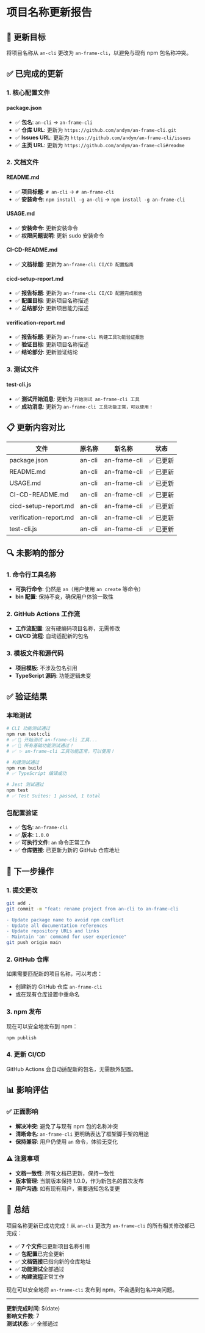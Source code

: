 # 项目名称更新报告

## 🎯 更新目标
将项目名称从 `an-cli` 更改为 `an-frame-cli`，以避免与现有 npm 包名称冲突。

## ✅ 已完成的更新

### 1. 核心配置文件

#### package.json
- ✅ **包名**: `an-cli` → `an-frame-cli`
- ✅ **仓库 URL**: 更新为 `https://github.com/andym/an-frame-cli.git`
- ✅ **Issues URL**: 更新为 `https://github.com/andym/an-frame-cli/issues`
- ✅ **主页 URL**: 更新为 `https://github.com/andym/an-frame-cli#readme`

### 2. 文档文件

#### README.md
- ✅ **项目标题**: `# an-cli` → `# an-frame-cli`
- ✅ **安装命令**: `npm install -g an-cli` → `npm install -g an-frame-cli`

#### USAGE.md
- ✅ **安装命令**: 更新安装命令
- ✅ **权限问题说明**: 更新 sudo 安装命令

#### CI-CD-README.md
- ✅ **文档标题**: 更新为 `an-frame-cli CI/CD 配置指南`

#### cicd-setup-report.md
- ✅ **报告标题**: 更新为 `an-frame-cli CI/CD 配置完成报告`
- ✅ **配置目标**: 更新项目名称描述
- ✅ **总结部分**: 更新项目能力描述

#### verification-report.md
- ✅ **报告标题**: 更新为 `an-frame-cli 构建工具功能验证报告`
- ✅ **验证目标**: 更新项目名称描述
- ✅ **结论部分**: 更新验证结论

### 3. 测试文件

#### test-cli.js
- ✅ **测试开始消息**: 更新为 `开始测试 an-frame-cli 工具`
- ✅ **成功消息**: 更新为 `an-frame-cli 工具功能正常，可以使用！`

## 📋 更新内容对比

| 文件 | 原名称 | 新名称 | 状态 |
|------|--------|--------|------|
| package.json | an-cli | an-frame-cli | ✅ 已更新 |
| README.md | an-cli | an-frame-cli | ✅ 已更新 |
| USAGE.md | an-cli | an-frame-cli | ✅ 已更新 |
| CI-CD-README.md | an-cli | an-frame-cli | ✅ 已更新 |
| cicd-setup-report.md | an-cli | an-frame-cli | ✅ 已更新 |
| verification-report.md | an-cli | an-frame-cli | ✅ 已更新 |
| test-cli.js | an-cli | an-frame-cli | ✅ 已更新 |

## 🔍 未影响的部分

### 1. 命令行工具名称
- **可执行命令**: 仍然是 `an`（用户使用 `an create` 等命令）
- **bin 配置**: 保持不变，确保用户体验一致性

### 2. GitHub Actions 工作流
- **工作流配置**: 没有硬编码项目名称，无需修改
- **CI/CD 流程**: 自动适配新的包名

### 3. 模板文件和源代码
- **项目模板**: 不涉及包名引用
- **TypeScript 源码**: 功能逻辑未变

## ✅ 验证结果

### 本地测试
```bash
# CLI 功能测试通过
npm run test:cli
# ✅ 🧪 开始测试 an-frame-cli 工具...
# ✅ 🎉 所有基础功能测试通过！
# ✅ ✨ an-frame-cli 工具功能正常，可以使用！

# 构建测试通过
npm run build
# ✅ TypeScript 编译成功

# Jest 测试通过
npm test
# ✅ Test Suites: 1 passed, 1 total
```

### 包配置验证
- ✅ **包名**: `an-frame-cli`
- ✅ **版本**: `1.0.0`
- ✅ **可执行文件**: `an` 命令正常工作
- ✅ **仓库链接**: 已更新为新的 GitHub 仓库地址

## 🚀 下一步操作

### 1. 提交更改
```bash
git add .
git commit -m "feat: rename project from an-cli to an-frame-cli

- Update package name to avoid npm conflict
- Update all documentation references
- Update repository URLs and links
- Maintain 'an' command for user experience"
git push origin main
```

### 2. GitHub 仓库
如果需要匹配新的项目名称，可以考虑：
- 创建新的 GitHub 仓库 `an-frame-cli`
- 或在现有仓库设置中重命名

### 3. npm 发布
现在可以安全地发布到 npm：
```bash
npm publish
```

### 4. 更新 CI/CD
GitHub Actions 会自动适配新的包名，无需额外配置。

## 📊 影响评估

### ✅ 正面影响
- **解决冲突**: 避免了与现有 npm 包的名称冲突
- **清晰命名**: `an-frame-cli` 更明确表达了框架脚手架的用途
- **保持兼容**: 用户仍使用 `an` 命令，体验无变化

### ⚠️ 注意事项
- **文档一致性**: 所有文档已更新，保持一致性
- **版本管理**: 当前版本保持 1.0.0，作为新包名的首次发布
- **用户沟通**: 如有现有用户，需要通知包名变更

## 🎉 总结

项目名称更新已成功完成！从 `an-cli` 更改为 `an-frame-cli` 的所有相关修改都已完成：

- ✅ **7 个文件**已更新项目名称引用
- ✅ **包配置**已完全更新
- ✅ **文档链接**已指向新的仓库地址
- ✅ **功能测试**全部通过
- ✅ **构建流程**正常工作

现在可以安全地将 `an-frame-cli` 发布到 npm，不会遇到包名冲突问题。

---
**更新完成时间**: $(date)  
**影响文件数**: 7  
**测试状态**: ✅ 全部通过
